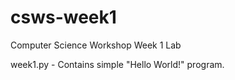 # csws-week1
Computer Science Workshop Week 1 Lab

week1.py - Contains simple "Hello World!" program.